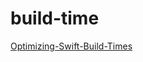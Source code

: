# build-time

[Optimizing-Swift-Build-Times](https://github.com/fastred/Optimizing-Swift-Build-Times)
